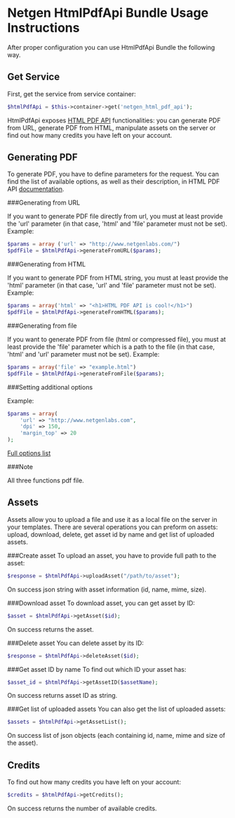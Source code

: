 Netgen HtmlPdfApi Bundle Usage Instructions
===========================================

After proper configuration you can use HtmlPdfApi Bundle the following way.

Get Service
-----------

First, get the service from service container:

```php
$htmlPdfApi = $this->container->get('netgen_html_pdf_api');
```
HtmlPdfApi exposes [HTML PDF API](https://htmlpdfapi.com) functionalities: you can generate PDF from URL, generate PDF from HTML, manipulate assets on the server or find out how many credits you have left on your account.

Generating PDF
--------------

To generate PDF, you have to define parameters for the request. You can find the list of available options, as well as their description, in HTML PDF API [documentation](https://htmlpdfapi.com/documentation).

###Generating from URL

If you want to generate PDF file directly from url, you must at least provide the 'url' parameter (in that case, 'html' and 'file' parameter must not be set).
Example:
```php
$params = array ('url' => "http://www.netgenlabs.com/")
$pdfFile = $htmlPdfApi->generateFromURL($params);
```

###Generating from HTML

If you want to generate PDF from HTML string, you must at least provide the 'html' parameter (in that case, 'url' and 'file' parameter must not be set).
Example:
```php
$params = array('html' => "<h1>HTML PDF API is cool!</h1>")
$pdfFile = $htmlPdfApi->generateFromHTML($params);
```

###Generating from file

If you want to generate PDF from file (html or compressed file), you must at least provide the 'file' parameter which is a path to the file (in that case, 'html' and 'url' parameter must not be set).
Example:
```php
$params = array('file' => "example.html")
$pdfFile = $htmlPdfApi->generateFromFile($params);
```

###Setting additional options

Example:
```php
$params = array(
    'url' => "http://www.netgenlabs.com",
    'dpi' => 150,
    'margin_top' => 20
);
```
[Full options list](https://htmlpdfapi.com/documentation)

###Note

All three functions pdf file.

Assets
------

Assets allow you to upload a file and use it as a local file on the server in your templates.
There are several operations you can preform on assets: upload, download, delete, get asset id by name and get list of uploaded assets.

###Create asset
To upload an asset, you have to provide full path to the asset:
```php
$response = $htmlPdfApi->uploadAsset("/path/to/asset");
```

On success json string with asset information (id, name, mime, size).


###Download asset
To download asset, you can get asset by ID:
```php
$asset = $htmlPdfApi->getAsset($id);
```

On success returns the asset.

###Delete asset
You can delete asset by its ID:
```php
$response = $htmlPdfApi->deleteAsset($id);
```


###Get asset ID by name
To find out which ID your asset has:
```php
$asset_id = $htmlPdfApi->getAssetID($assetName);
```

On success returns asset ID as string.

###Get list of uploaded assets
You can also get the list of uploaded assets:
```php
$assets = $htmlPdfApi->getAssetList();
```

On success list of json objects (each containing id, name, mime and size of the asset).

Credits
-------
To find out how many credits you have left on your account:
```php
$credits = $htmlPdfApi->getCredits();
```

On success returns the number of available credits.